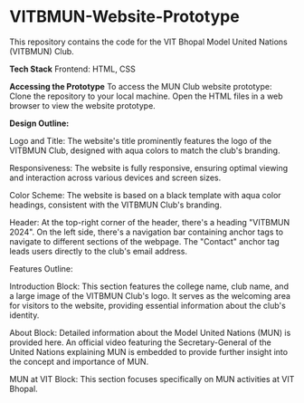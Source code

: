 # VITBMUN-Website-Prototype
This repository contains the code for the VIT Bhopal Model United Nations (VITBMUN) Club.

**Tech Stack**
Frontend: HTML, CSS

**Accessing the Prototype**
To access the MUN Club website prototype:
Clone the repository to your local machine.
Open the HTML files in a web browser to view the website prototype.

**Design Outline:**

Logo and Title: The website's title prominently features the logo of the VITBMUN Club, designed with aqua colors to match the club's branding.

Responsiveness: The website is fully responsive, ensuring optimal viewing and interaction across various devices and screen sizes.

Color Scheme: The website is based on a black template with aqua color headings, consistent with the VITBMUN Club's branding.

Header: At the top-right corner of the header, there's a heading "VITBMUN 2024". On the left side, there's a navigation bar containing anchor tags to navigate to different sections of the webpage. The "Contact" anchor tag leads users directly to the club's email address.

Features Outline:

Introduction Block: This section features the college name, club name, and a large image of the VITBMUN Club's logo. It serves as the welcoming area for visitors to the website, providing essential information about the club's identity.

About Block: Detailed information about the Model United Nations (MUN) is provided here. An official video featuring the Secretary-General of the United Nations explaining MUN is embedded to provide further insight into the concept and importance of MUN.

MUN at VIT Block: This section focuses specifically on MUN activities at VIT Bhopal.



